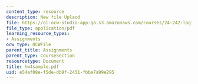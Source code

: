 ```yaml
---
content_type: resource
description: New file Uplaod
file: https://ol-ocw-studio-app-qa.s3.amazonaws.com/courses/24-242-logic-ii-spring-2004/e54af08ef5dedb9f2451fbbe7a99e295_hw4sample.pdf
file_type: application/pdf
learning_resource_types:
- Assignments
ocw_type: OCWFile
parent_title: Assignments
parent_type: CourseSection
resourcetype: Document
title: hw4sample.pdf
uid: e54af08e-f5de-db9f-2451-fbbe7a99e295
---
```

